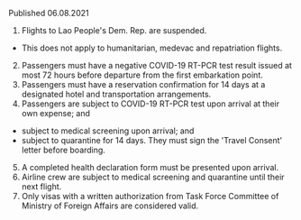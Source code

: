 Published 06.08.2021
1. Flights to Lao People's Dem. Rep. are suspended.
- This does not apply to humanitarian, medevac and repatriation flights.
2. Passengers must have a negative COVID-19 RT-PCR test result issued at most 72 hours before departure from the first embarkation point.
3. Passengers must have a reservation confirmation for 14 days at a designated hotel and transportation arrangements.
4. Passengers are subject to COVID-19 RT-PCR test upon arrival at their own expense; and
- subject to medical screening upon arrival; and
- subject to quarantine for 14 days. They must sign the 'Travel Consent' letter before boarding.
5. A completed health declaration form must be presented upon arrival.
6. Airline crew are subject to medical screening and quarantine until their next flight.
7. Only visas with a written authorization from Task Force Committee of Ministry of Foreign Affairs are considered valid.

